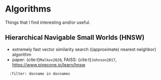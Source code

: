 # Algorithms

Things that I find interesting and/or useful.

## Hierarchical Navigable Small Worlds (HNSW)

- extremely fast vector similarity search ((approximate) nearest neighbor) algorithm
- paper: {cite:t}`Malkov2020`, FAISS: {cite:t}`Johnson2017`, <https://www.pinecone.io/learn/hnsw>

```{bibliography}
  :filter: docname in docnames
```
